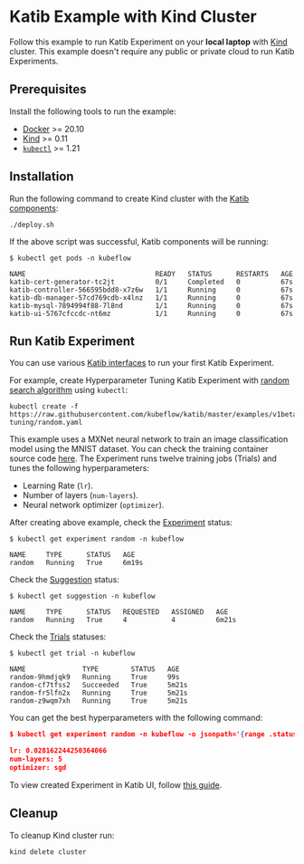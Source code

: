 # Katib Example with Kind Cluster

Follow this example to run Katib Experiment on your **local laptop** with
[Kind](https://github.com/kubernetes-sigs/kind/) cluster. This example doesn't
require any public or private cloud to run Katib Experiments.

## Prerequisites

Install the following tools to run the example:

- [Docker](https://docs.docker.com/get-docker) >= 20.10
- [Kind](https://kind.sigs.k8s.io/docs/user/quick-start/#installation) >= 0.11
- [`kubectl`](https://kubernetes.io/docs/tasks/tools/#kubectl) >= 1.21

## Installation

Run the following command to create Kind cluster with the
[Katib components](https://www.kubeflow.org/docs/components/katib/hyperparameter/#katib-components):

```
./deploy.sh
```

If the above script was successful, Katib components will be running:

```
$ kubectl get pods -n kubeflow

NAME                                READY   STATUS      RESTARTS   AGE
katib-cert-generator-tc2jt          0/1     Completed   0          67s
katib-controller-566595bdd8-x7z6w   1/1     Running     0          67s
katib-db-manager-57cd769cdb-x4lnz   1/1     Running     0          67s
katib-mysql-7894994f88-7l8nd        1/1     Running     0          67s
katib-ui-5767cfccdc-nt6mz           1/1     Running     0          67s
```

## Run Katib Experiment

You can use various [Katib interfaces](https://www.kubeflow.org/docs/components/katib/overview/#katib-interfaces)
to run your first Katib Experiment.

For example, create Hyperparameter Tuning Katib Experiment with
[random search algorithm](https://www.kubeflow.org/docs/components/katib/experiment/#random-search)
using `kubectl`:

```
kubectl create -f https://raw.githubusercontent.com/kubeflow/katib/master/examples/v1beta1/hp-tuning/random.yaml
```

This example uses a MXNet neural network to train an image classification model
using the MNIST dataset. You can check the training container source code
[here](../trial-training-containers/mxnet-mnist).
The Experiment runs twelve training jobs (Trials) and tunes the following hyperparameters:

- Learning Rate (`lr`).
- Number of layers (`num-layers`).
- Neural network optimizer (`optimizer`).

After creating above example, check the
[Experiment](https://www.kubeflow.org/docs/components/katib/overview/#experiment) status:

```
$ kubectl get experiment random -n kubeflow

NAME     TYPE      STATUS   AGE
random   Running   True     6m19s
```

Check the [Suggestion](https://www.kubeflow.org/docs/components/katib/overview/#suggestion) status:

```
$ kubectl get suggestion -n kubeflow

NAME     TYPE      STATUS   REQUESTED   ASSIGNED   AGE
random   Running   True     4           4          6m21s
```

Check the [Trials](https://www.kubeflow.org/docs/components/katib/overview/#trial) statuses:

```
$ kubectl get trial -n kubeflow

NAME              TYPE        STATUS   AGE
random-9hmdjqk9   Running     True     99s
random-cf7tfss2   Succeeded   True     5m21s
random-fr5lfn2x   Running     True     5m21s
random-z9wqm7xh   Running     True     5m21s
```

You can get the best hyperparameters with the following command:

```json
$ kubectl get experiment random -n kubeflow -o jsonpath='{range .status.currentOptimalTrial.parameterAssignments[*]}{.name}: {.value}{"\n"}{end}'

lr: 0.028162244250364066
num-layers: 5
optimizer: sgd
```

To view created Experiment in Katib UI, follow
[this guide](https://www.kubeflow.org/docs/components/katib/hyperparameter/#accessing-the-katib-ui).

## Cleanup

To cleanup Kind cluster run:

```
kind delete cluster
```
